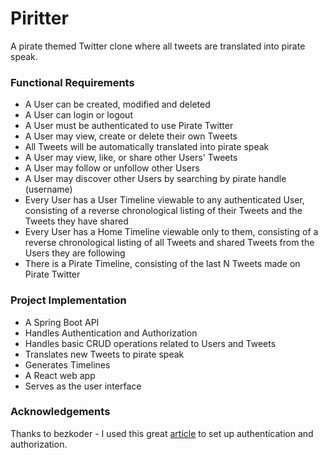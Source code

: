 # Piritter

A pirate themed Twitter clone where all tweets are translated into pirate speak.

### Functional Requirements

- A User can be created, modified and deleted
- A User can login or logout
- A User must be authenticated to use Pirate Twitter
- A User may view, create or delete their own Tweets
- All Tweets will be automatically translated into pirate speak
- A User may view, like, or share other Users' Tweets
- A User may follow or unfollow other Users
- A User may discover other Users by searching by pirate handle (username)
- Every User has a User Timeline viewable to any authenticated User, consisting of a reverse chronological listing of their Tweets and the Tweets they have shared
- Every User has a Home Timeline viewable only to them, consisting of a reverse chronological listing of all Tweets and shared Tweets from the Users they are following
- There is a Pirate Timeline, consisting of the last N Tweets made on Pirate Twitter

### Project Implementation

- A Spring Boot API
- Handles Authentication and Authorization
- Handles basic CRUD operations related to Users and Tweets
- Translates new Tweets to pirate speak
- Generates Timelines
- A React web app
- Serves as the user interface

### Acknowledgements

Thanks to bezkoder - I used this great [article](https://www.bezkoder.com/spring-boot-jwt-authentication/) to set up authentication and authorization.

